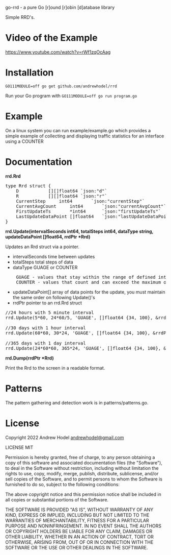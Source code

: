go-rrd - a pure Go [r]ound [r]obin [d]atabase library

Simple RRD's.

Video of the Example
======
https://www.youtube.com/watch?v=rWf1zqOcAag

Installation
======
`GO111MODULE=off go get github.com/andrewhodel/rrd`

Run your Go program with `GO111MODULE=off go run program.go`

Example
======

On a linux system you can run example/example.go which provides a simple example of collecting and displaying
traffic statistics for an interface using a COUNTER

Documentation
=============

__rrd.Rrd__

<pre>
type Rrd struct {
	D			[][]float64	`json:"d"`
	R			[][]float64	`json:"r"`
	CurrentStep		int64		`json:"currentStep"`
	CurrentAvgCount		int64		`json:"currentAvgCount"`
	FirstUpdateTs		*int64		`json:"firstUpdateTs"`
	LastUpdateDataPoint	[]float64	`json:"lastUpdateDataPoint"`
}
</pre>


__rrd.Update(intervalSeconds int64, totalSteps int64, dataType string, updateDataPoint []float64, rrdPtr *Rrd)__

Updates an Rrd struct via a pointer.

* intervalSeconds		time between updates
* totalSteps			total steps of data
* dataType			GUAGE or COUNTER
<pre>
    GUAGE - values that stay within the range of defined integer types, like the value of raw materials.
    COUNTER - values that count and can exceed the maximum of a defined integer type.
</pre>
* updateDataPoint[]		array of data points for the update, you must maintain the same order on following Update()'s
* rrdPtr			pointer to an rrd.Rrd struct

<pre>
//24 hours with 5 minute interval
rrd.Update(5*60, 24*60/5, 'GUAGE', []float64 {34, 100}, &rrdPtr);

//30 days with 1 hour interval
rrd.Update(60*60, 30*24, 'GUAGE', []float64 {34, 100}, &rrdPtr);

//365 days with 1 day interval
rrd.Update(24*60*60, 365*24, 'GUAGE', []float64 {34, 100}, &rrdPtr);
</pre>

__rrd.Dump(rrdPtr *Rrd)__

Print the Rrd to the screen in a readable format.

Patterns
========

The pattern gathering and detection work is in patterns/patterns.go.

License
=======

Copyright 2022 Andrew Hodel
	andrewhodel@gmail.com

LICENSE MIT

Permission is hereby granted, free of charge, to any person obtaining a copy of this software and associated documentation files (the "Software"), to deal in the Software without restriction, including without limitation the rights to use, copy, modify, merge, publish, distribute, sublicense, and/or sell copies of the Software, and to permit persons to whom the Software is furnished to do so, subject to the following conditions:

The above copyright notice and this permission notice shall be included in all copies or substantial portions of the Software.

THE SOFTWARE IS PROVIDED "AS IS", WITHOUT WARRANTY OF ANY KIND, EXPRESS OR IMPLIED, INCLUDING BUT NOT LIMITED TO THE WARRANTIES OF MERCHANTABILITY, FITNESS FOR A PARTICULAR PURPOSE AND NONINFRINGEMENT. IN NO EVENT SHALL THE AUTHORS OR COPYRIGHT HOLDERS BE LIABLE FOR ANY CLAIM, DAMAGES OR OTHER LIABILITY, WHETHER IN AN ACTION OF CONTRACT, TORT OR OTHERWISE, ARISING FROM, OUT OF OR IN CONNECTION WITH THE SOFTWARE OR THE USE OR OTHER DEALINGS IN THE SOFTWARE.

